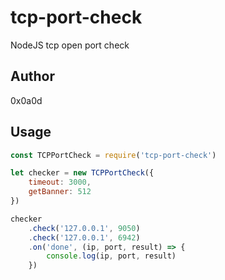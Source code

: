 # tcp-port-check

NodeJS tcp open port check

## Author

0x0a0d

## Usage

```javascript
const TCPPortCheck = require('tcp-port-check')

let checker = new TCPPortCheck({
    timeout: 3000,
    getBanner: 512
})

checker
    .check('127.0.0.1', 9050)
    .check('127.0.0.1', 6942)
    .on('done', (ip, port, result) => {
        console.log(ip, port, result)
    })
```
